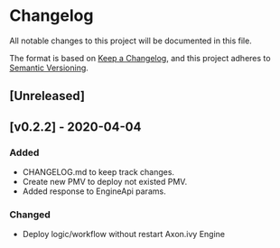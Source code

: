 # Changelog
All notable changes to this project will be documented in this file.

The format is based on [Keep a Changelog](https://keepachangelog.com/en/1.0.0/),
and this project adheres to [Semantic Versioning](https://semver.org/spec/v2.0.0.html).

## [Unreleased]

## [v0.2.2] - 2020-04-04
### Added
- CHANGELOG.md to keep track changes.
- Create new PMV to deploy not existed PMV.
- Added response to EngineApi params.

### Changed
- Deploy logic/workflow without restart Axon.ivy Engine
